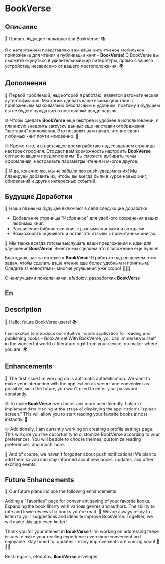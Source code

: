 # BookVerse

## Описание

🌟 Привет, будущие пользователи BookVerse! 📚

Я с нетерпением представляю вам наше интуитивное мобильное приложение для чтения и публикации книг - **BookVerse**! С BookVerse вы сможете окунуться в удивительный мир литературы, прямо с вашего устройства, независимо от вашего местоположения. 🌍

## Дополнения

🔐 Первой проблемой, над которой я работаю, является автоматическая аутентификация. Мы хотим сделать ваше взаимодействие с приложением максимально безопасным и удобным, поэтому в будущем вы не будете нуждаться в постоянном вводе пароля.

🌐 Чтобы сделать **BookVerse** еще быстрее и удобнее в использовании, я планирую внедрить загрузку данных еще на стадии отображения "заставки" приложения. Это позволит вам начать чтение своих любимых книг почти мгновенно. 🚀

⚙️ Кроме того, я в настоящее время работаю над созданием страницы настроек профиля. Это даст вам возможность настроить **BookVerse** согласно вашим предпочтениям. Вы сможете выбирать темы оформления, настраивать параметры чтения и многое другое.

🔔 И да, конечно же, мы не забыли про push-уведомления! Мы планируем добавить их, чтобы вы всегда были в курсе новых книг, обновлений и других интересных событий.

## Будущие Доработки

🚀 Наши планы на будущее включают в себя следующие доработки:

- Добавление страницы "Избранное" для удобного сохранения ваших любимых книг.
- Расширение библиотеки книг с разными жанрами и авторами.
- Возможность оценивать и оставлять отзывы о прочитанных книгах.

📣 Мы также всегда готовы выслушать ваши предложения и идеи для улучшения **BookVerse**. Вместе мы сделаем это приложение еще лучше!

Благодарю вас за интерес к **BookVerse**! Я работаю над решением этих задач, чтобы сделать ваше чтение еще более удобным и приятным. Следите за новостями - многие улучшения уже скоро! 📱📖🌟

С наилучшими пожеланиями,
efedotov, разработчик **BookVerse**
## En
## Description
🌟 Hello, future BookVerse users! 📚

I am excited to introduce our intuitive mobile application for reading and publishing books - BookVerse! With BookVerse, you can immerse yourself in the wonderful world of literature right from your device, no matter where you are. 🌍

## Enhancements
🔐 The first issue I'm working on is automatic authentication. We want to make your interaction with the application as secure and convenient as possible, so in the future, you won't need to enter your password constantly.

🌐 To make **BookVerse** even faster and more user-friendly, I plan to implement data loading at the stage of displaying the application's "splash screen." This will allow you to start reading your favorite books almost instantly. 🚀

⚙️ Additionally, I am currently working on creating a profile settings page. This will give you the opportunity to customize BookVerse according to your preferences. You will be able to choose themes, customize reading preferences, and much more.

🔔 And of course, we haven't forgotten about push notifications! We plan to add them so you can stay informed about new books, updates, and other exciting events.

## Future Enhancements
🚀 Our future plans include the following enhancements:

Adding a "Favorites" page for convenient saving of your favorite books.
Expanding the book library with various genres and authors.
The ability to rate and leave reviews for books you've read.
📣 We are always ready to listen to your suggestions and ideas to improve BookVerse. Together, we will make this app even better!

Thank you for your interest in **BookVerse** ! I'm working on addressing these issues to make your reading experience even more convenient and enjoyable. Stay tuned for updates - many improvements are coming soon! 📱📖🌟

Best regards,
efedotov, **BookVerse** developer
